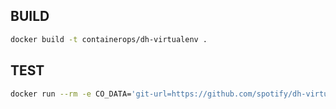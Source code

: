 ## BUILD

```bash
docker build -t containerops/dh-virtualenv .
```

## TEST

```bash
docker run --rm -e CO_DATA='git-url=https://github.com/spotify/dh-virtualenv.git upload=hub.opshub.sh/lidian/test/nuitka/v0.1' containerops/dh-virtualenv
```
